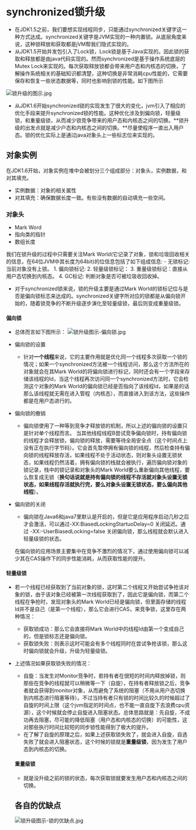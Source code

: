# synchronized锁升级
- 在JDK1.5之前，我们要想实现线程同步，只能通过synchronized关键字这一种方式达成。synchronized关键字是JVM实现的一种内置锁。从底层角度来说，这种锁释放和获取都是jVM帮我们隐式实现的。
- 从JDK1.5开始并发包引入了Lock锁，Lock锁是基于Java实现的。因此锁的获取和释放都是由java代码实现的。然而synchronized是基于操作系统底层的Mutex Lock来实现的。每次获取释放锁都会带来用户态和内核态的切换，了解操作系统相关的基础知识都清楚，这种切换是非常消耗cpu性能的，它需要保存和恢复一些状态数据等，同时也影响到锁的性能。如下图所示

![锁升级的图示.jpg](https://i.loli.net/2020/01/31/xXvBNTFRVEhcGap.jpg)
- 从JDK1.6开始synchronized锁的实现发生了很大的变化，jvm引入了相应的优化手段来提升synchronized锁的性能。这种优化涉及到偏向锁，轻量级锁，和重量级锁，从而减少锁竞争带来的用户态和内核态之间的切换。**锁升级的出发点就是减少户态和内核态之间的切换。**尽量使程序一直出入用户态。锁的优化实际上是通过java对象头上一些标志位来实现的。

## 对象实例
 在JDK1.6开始，对象实例在堆中会被划分三个组成部分：对象头，实例数据，和对其填充。
 - 实例数据：对象的相关属性
 - 对其填充：确保数据长度一致。有些没有数据的自动填充一些空间。

 
### 对象头
 - Mark Word
 - 指向类的指针
 - 数组长度
 
 我们在锁升级的过程中只需要关注Mark World(它记录了对象，锁和垃圾回收相关的信息，在64位JVM中其长度为64bit)的位信息包括了如下组成信息:
    -  无锁标记: 当前对象没有上锁。
    1. 偏向锁标记:
    2. 轻量级锁标记：
    3. 重量级锁标记：直接从用户态切换到内核态。
    4. GC标记: 判断对象是否可被垃圾收回收掉。
- 对于synchronized锁来说，锁的升级主要是通过Mark World的锁标记位与是否是偏向锁标志来达成的。synchronized关键字所对应的锁都是从偏向锁开始的，随着锁竞争的不断升级逐步演化至轻量级锁，最后则变成重量级锁。

#### 偏向锁
- 总体而言如下图所示：
![锁升级图示-偏向锁.jpg](https://i.loli.net/2020/02/08/4i85z3kNJTIZUpn.jpg)

- 偏向锁的设置
    - 针对**一个线程**来说，它的主要作用就是优化同一个线程多次获取一个锁的情况；如果一个synchronized方法被一个线程访问，那么这个方法所在的对象就会在其Mark World的将偏向锁进行标记，同时还会有一个字段来存储该线程的Id，当这个线程再次访问同一个synchronized方法时，它会检测这个对象的Mark World的偏向锁已经是否指向了该线程Id，如果是的话那么该线程就无需在进入管程（内核态），而直接进入到该方法，这些操作都是在用户态进行的。

- 偏向锁的撤销
    - 偏向锁使用了一种等到竞争才释放锁的机制，所以上述的偏向锁的设置只是针对单个线程而言。    当其他线程线程B尝试竞争偏向锁时，持有偏向锁的线程才会释放锁，偏向锁的释放，需要等待全局安全点（这个时间点上没有正在执行字节码）。它会首先暂停拥有偏向锁的线程，然后检查持有偏向锁的线程释放存活，如果线程不处于活动状态，则对象头设置无锁状态，如果线程仍然活着，拥有偏向锁的栈就会被执行，遍历偏向锁对象的锁记录，栈中的锁记录和对象头的Mark World要么重新偏向其他线程，要么恢复成无锁（**换句话说就是持有偏向锁的线程不存活就对象头设置无锁状态，如果线程存活就执行完，要么对象头设置无锁状态，要么偏向其他线程**）。
    
- 偏向锁的关闭
    - 偏向锁在Java6和java7里默认是开启的，但是它是应用程序启动几秒之后才会激活，可以通过-XX:BiasedLockingStartuoDelay=0 关闭延迟。通过 -XX:-UserBiasedLocking=false 关闭偏向锁，那么线程就会默认进入轻量级锁的状态。

    在偏向锁的应用场景主要集中在竞争不激烈的情况下，通过使用偏向锁可以减少其在CAS操作下的同步性能消耗，从而获取性能的提升。

#### 轻量级锁
- 若一个线程已经获取到了当前对象的锁，这时第二个线程又开始尝试争抢该对象的锁，由于该对象已经被第一次线程获取到了，因此它是偏向锁，而第二个线程在争抢时，发现对象头的Mark World已经是偏向锁，但里面存储的线程Id并不是自己（是第一个线程），那么它会进行CAS，来竞争锁，这里存在两种情况：

    - 获取锁成功：那么它会直接将Mark World中的线程Id由第一个变成自己的，但是锁标志还是偏向锁。
    - 获取锁失败：则表示这时可能会有多个线程同时在尝试争抢该锁，那么这时偏向锁就会升级，升级为轻量级锁。
    
- 上述情况如果获取锁失败的情况：
    - 自旋：当发生对Monitor竞争时，若持有者在很短的时间内释放掉锁，则那些在竞争的线程就可以稍微等一下（自旋），在持有者释放锁之后，竞争者就会获得到monitor对象，从而避免了系统的阻塞（不用从用户态切换到内核态进行阻塞等待）。不过当持有者只有锁的时间比较久的时候超过了自旋的时间上限（这个jvm指定的时间点，也不能一直自旋下去浪费cpu资源），这个时候就会停止自旋进入阻塞状态。总体思路就是：先自旋，不成功再去阻塞，尽可能的降低阻塞（用户态和内核态的切换）的可能性，这对那些执行时间比较短的同步锁性能得到了极大的提升。
    - 在了解了自旋的原理之后，如果上述获取锁失败了，就会进入自旋，自选失败了就会进入阻塞状态，这个时候的锁就是**重量级锁**，因为发生了用户态到内核态的切换。

    #### 重量级锁
    - 就是没升级之前的锁的状态，每次获取锁就要发生用户态和内核态之间的切换。

    ## 各自的优缺点
    
    ![锁升级图示-锁的优缺点.jpg](https://i.loli.net/2020/02/09/iv1uBdbIx9M8CSD.jpg)

